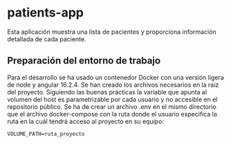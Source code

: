 # patients-app
Esta aplicación muestra una lista de pacientes y proporciona información detallada de cada paciente.

## Preparación del entorno de trabajo

Para el desarrollo se ha usado un contenedor Docker con una versión ligera de node y angular 16.2.4.
Se han creado los archivos necesarios en la raiz del proyecto. Siguiendo las buenas prácticas la variable que apunta al volumen del host es parametrizable por cada usuario y no accesible en el repositorio público.
Se ha de crear un archivo .env en el mismo directorio que el archivo docker-compose con la ruta donde el usuario especifica la ruta en la cuál tendrá acceso al proyecto en su equipo:

<code>VOLUME_PATH=ruta_proyecto</code>
